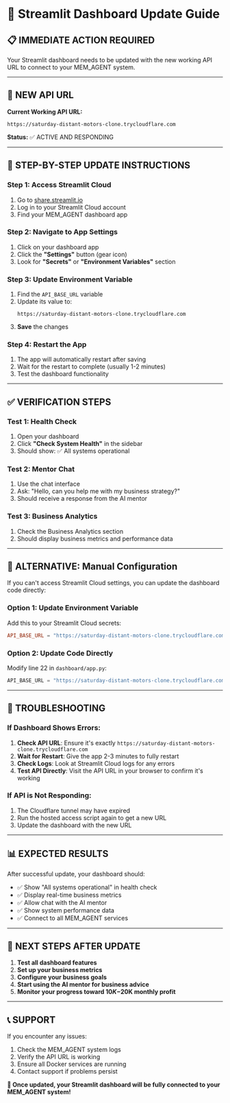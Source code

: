 # 🚀 Streamlit Dashboard Update Guide

## 📋 **IMMEDIATE ACTION REQUIRED**

Your Streamlit dashboard needs to be updated with the new working API URL to connect to your MEM_AGENT system.

---

## 🔗 **NEW API URL**

**Current Working API URL:**
```
https://saturday-distant-motors-clone.trycloudflare.com
```

**Status:** ✅ ACTIVE AND RESPONDING

---

## 📝 **STEP-BY-STEP UPDATE INSTRUCTIONS**

### **Step 1: Access Streamlit Cloud**
1. Go to [share.streamlit.io](https://share.streamlit.io)
2. Log in to your Streamlit Cloud account
3. Find your MEM_AGENT dashboard app

### **Step 2: Navigate to App Settings**
1. Click on your dashboard app
2. Click the **"Settings"** button (gear icon)
3. Look for **"Secrets"** or **"Environment Variables"** section

### **Step 3: Update Environment Variable**
1. Find the `API_BASE_URL` variable
2. Update its value to:
   ```
   https://saturday-distant-motors-clone.trycloudflare.com
   ```
3. **Save** the changes

### **Step 4: Restart the App**
1. The app will automatically restart after saving
2. Wait for the restart to complete (usually 1-2 minutes)
3. Test the dashboard functionality

---

## ✅ **VERIFICATION STEPS**

### **Test 1: Health Check**
1. Open your dashboard
2. Click **"Check System Health"** in the sidebar
3. Should show: ✅ All systems operational

### **Test 2: Mentor Chat**
1. Use the chat interface
2. Ask: "Hello, can you help me with my business strategy?"
3. Should receive a response from the AI mentor

### **Test 3: Business Analytics**
1. Check the Business Analytics section
2. Should display business metrics and performance data

---

## 🔧 **ALTERNATIVE: Manual Configuration**

If you can't access Streamlit Cloud settings, you can update the dashboard code directly:

### **Option 1: Update Environment Variable**
Add this to your Streamlit Cloud secrets:
```toml
API_BASE_URL = "https://saturday-distant-motors-clone.trycloudflare.com"
```

### **Option 2: Update Code Directly**
Modify line 22 in `dashboard/app.py`:
```python
API_BASE_URL = "https://saturday-distant-motors-clone.trycloudflare.com"
```

---

## 🚨 **TROUBLESHOOTING**

### **If Dashboard Shows Errors:**
1. **Check API URL**: Ensure it's exactly `https://saturday-distant-motors-clone.trycloudflare.com`
2. **Wait for Restart**: Give the app 2-3 minutes to fully restart
3. **Check Logs**: Look at Streamlit Cloud logs for any errors
4. **Test API Directly**: Visit the API URL in your browser to confirm it's working

### **If API is Not Responding:**
1. The Cloudflare tunnel may have expired
2. Run the hosted access script again to get a new URL
3. Update the dashboard with the new URL

---

## 📊 **EXPECTED RESULTS**

After successful update, your dashboard should:
- ✅ Show "All systems operational" in health check
- ✅ Display real-time business metrics
- ✅ Allow chat with the AI mentor
- ✅ Show system performance data
- ✅ Connect to all MEM_AGENT services

---

## 🎯 **NEXT STEPS AFTER UPDATE**

1. **Test all dashboard features**
2. **Set up your business metrics**
3. **Configure your business goals**
4. **Start using the AI mentor for business advice**
5. **Monitor your progress toward $10K-$20K monthly profit**

---

## 📞 **SUPPORT**

If you encounter any issues:
1. Check the MEM_AGENT system logs
2. Verify the API URL is working
3. Ensure all Docker services are running
4. Contact support if problems persist

**🎉 Once updated, your Streamlit dashboard will be fully connected to your MEM_AGENT system!**
